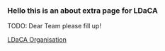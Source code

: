 ### Hello this is an about extra page for LDaCA

TODO: Dear Team please fill up!


[LDaCA Organisation](https://www.ldaca.edu.au/organisation)